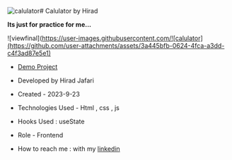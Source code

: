 ![calulator](https://github.com/user-attachments/assets/040e2d09-5744-4dc8-a59b-4f605f39bc8f)# Calulator by Hirad

**Its just for practice for me...**

![viewfinal](https://user-images.githubusercontent.com/![calulator](https://github.com/user-attachments/assets/3a445bfb-0624-4fca-a3dd-c4f3ad87e5e1)




- [Demo Project](https://github.com/Hirad-Jafari/Calulator-.git) 

- Developed by Hirad Jafari

- Created - 2023-9-23

- Technologies Used - Html , css , js 

- Hooks Used : useState 

- Role - Frontend

- How to reach me : with my [linkedin](https://www.linkedin.com/in/hirad-jafariii-03317225a/)
